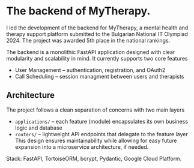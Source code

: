 # The backend of MyTherapy.
I led the development of the backend for MyTherapy, a mental health and therapy support platform 
submitted to the Bulgarian National IT Olympiad 2024. The project was awarded 5th place in the national rankings.

The backend is a monolithic FastAPI application designed with clear modularity and scalability in mind. It currently supports two core features
- User Management – authentication, registration, and OAuth2
- Call Scheduling – session managment between users and therapists

## Architecture
The project follows a clean separation of concerns with two main layers
- `applications/` – each feature (module) encapsulates its own business logic and database
- `routers/` – lightweight API endpoints that delegate to the feature layer
This design ensures maintainability while allowing for easy future expansion into a microservice architecture, if needed.

Stack: FastAPI, TortoiseORM, bcrypt, Pydantic, Google Cloud Platform.
